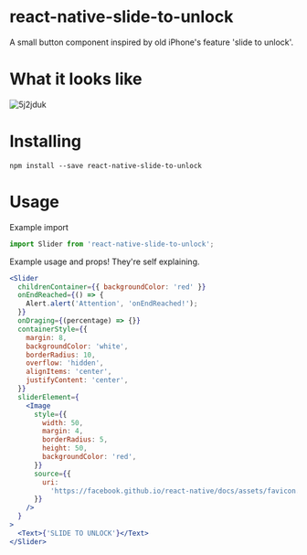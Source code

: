 # react-native-slide-to-unlock
A small button component inspired by old iPhone's feature 'slide to unlock'.

# What it looks like

![5j2jduk](https://github.com/gutioliveira/react-native-slide-to-unlock/blob/master/usage.gif?raw=true)

# Installing
```npm install --save react-native-slide-to-unlock```

# Usage

Example import

```jsx
import Slider from 'react-native-slide-to-unlock';
```

Example usage and props! They're self explaining.

```jsx
<Slider
  childrenContainer={{ backgroundColor: 'red' }}
  onEndReached={() => {
    Alert.alert('Attention', 'onEndReached!');
  }}
  onDraging={(percentage) => {}}
  containerStyle={{
    margin: 8,
    backgroundColor: 'white',
    borderRadius: 10,
    overflow: 'hidden',
    alignItems: 'center',
    justifyContent: 'center',
  }}
  sliderElement={
    <Image
      style={{
        width: 50,
        margin: 4,
        borderRadius: 5,
        height: 50,
        backgroundColor: 'red',
      }}
      source={{
        uri:
          'https://facebook.github.io/react-native/docs/assets/favicon.png',
      }}
    />
  }
>
  <Text>{'SLIDE TO UNLOCK'}</Text>
</Slider>
```

